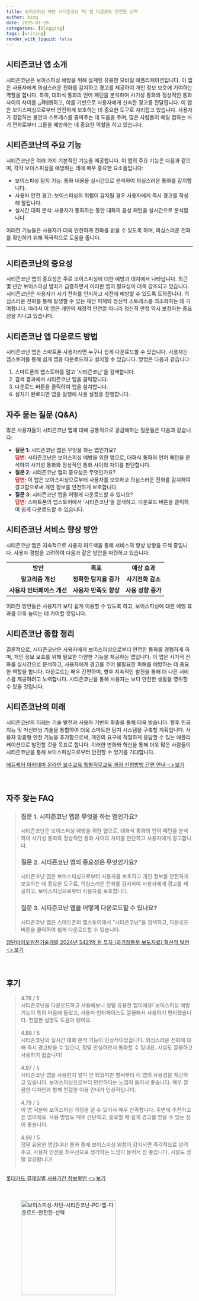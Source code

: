 ```yaml
---
title: 보이스피싱 차단 시티즌코난 PC 앱 다운로드 안전한 선택
author: bing
date: 2025-01-29
categories: [Blogging]
tags: [writing]
render_with_liquid: false
---
```



<h2 id='시티즌코난_소개'>시티즌코난 앱 소개</h2>

<p>시티즌코난은 보이스피싱 예방을 위해 설계된 유용한 모바일 애플리케이션입니다. 이 앱은 사용자에게 의심스러운 전화를 감지하고 경고를 제공하여 개인 정보 보호에 기여하는 역할을 합니다. 특히, 대화식 통화의 언어 패턴을 분석하여 사기성 통화와 정상적인 통화 사이의 차이를 أن判断하고, 이를 기반으로 사용자에게 신속한 경고를 전달합니다. 이 앱은 보이스피싱으로부터 안전하게 보호하는 데 중요한 도구로 자리잡고 있습니다. 사용자가 경험하는 불안과 스트레스를 줄여주는 데 도움을 주며, 많은 사람들이 매일 접하는 사기 전화로부터 그들을 예방하는 데 중요한 역할을 하고 있습니다.</p>

<h2 id='시티즌코난_기능'>시티즌코난의 주요 기능</h2>

<p>시티즌코난은 여러 가지 기본적인 기능을 제공합니다. 이 앱의 주요 기능은 다음과 같으며, 각각 보이스피싱을 예방하는 데에 매우 중요한 요소들입니다:</p>

<ul>
    <li>보이스피싱 탐지 기능: 통화 내용을 실시간으로 분석하여 의심스러운 통화를 감지합니다.</li>
    <li>사용자 안전 경고: 보이스피싱의 위험이 감지될 경우 사용자에게 즉시 경고를 작성해 알립니다.</li>
    <li>실시간 대화 분석: 사용자가 통화하는 동안 대화의 음성 패턴을 실시간으로 분석합니다.</li>
</ul>

<p>이러한 기능들은 사용자가 더욱 안전하게 전화를 받을 수 있도록 하며, 의심스러운 전화를 확인하기 위해 적극적으로 도움을 줍니다.</p>

<hr />

<h2 id='시티즌코난_중요성'>시티즌코난의 중요성</h2>

<p>시티즌코난 앱의 중요성은 주로 보이스피싱에 대한 예방과 대처에서 나타납니다. 최근 몇 년간 보이스피싱 범죄가 급증하면서 이러한 앱의 필요성이 더욱 강조되고 있습니다. 시티즌코난은 사용자가 사기 전화를 인지하고 사전에 예방할 수 있도록 도와줍니다. 의심스러운 전화를 통해 발생할 수 있는 재산 피해와 정신적 스트레스를 최소화하는 데 기여합니다. 따라서 이 앱은 개인의 재정적 안전뿐 아니라 정신적 안정 역시 보장하는 중요성을 지니고 있습니다.</p>

<h2 id='시티즌코난_다운로드_방법'>시티즌코난 앱 다운로드 방법</h2>

<p>시티즌코난 앱은 스마트폰 사용자라면 누구나 쉽게 다운로드할 수 있습니다. 사용자는 앱스토어를 통해 쉽게 앱을 다운로드하고 설치할 수 있습니다. 방법은 다음과 같습니다:</p>

<ol>
    <li>스마트폰의 앱스토어를 열고 '시티즌코난'을 검색합니다.</li>
    <li>검색 결과에서 시티즌코난 앱을 클릭합니다.</li>
    <li>다운로드 버튼을 클릭하여 앱을 설치합니다.</li>
    <li>설치가 완료되면 앱을 실행해 사용 설정을 진행합니다.</li>
</ol>

<h2 id='시티즌코난_QNA'>자주 묻는 질문 (Q&A)</h2>

<p>많은 사용자들이 시티즌코난 앱에 대해 공통적으로 궁금해하는 질문들은 다음과 같습니다:</p>

<ul>
    <li><b>질문 1:</b> 시티즌코난 앱은 무엇을 하는 앱인가요?<br><b><span style="color: #ee2323;">답변:</span></b> 시티즌코난은 보이스피싱 예방을 위한 앱으로, 대화식 통화의 언어 패턴을 분석하여 사기성 통화와 정상적인 통화 사이의 차이를 판단합니다.</li>
    <li><b>질문 2:</b> 시티즌코난 앱의 중요성은 무엇인가요?<br><b><span style="color: #ee2323;">답변:</span></b> 이 앱은 보이스피싱으로부터 사용자를 보호하고 의심스러운 전화를 감지하여 경고함으로써 개인 정보를 안전하게 보호합니다.</li>
    <li><b>질문 3:</b> 시티즌코난 앱을 어떻게 다운로드할 수 있나요?<br><b><span style="color: #ee2323;">답변:</span></b> 스마트폰의 앱스토어에서 '시티즌코난'을 검색하고, 다운로드 버튼을 클릭하여 쉽게 다운로드할 수 있습니다.</li>
</ul>

<h2 id='시티즌코난_서비스_향상'>시티즌코난 서비스 향상 방안</h2>

<p>시티즌코난 앱은 지속적으로 사용자 피드백을 통해 서비스의 향상 방향을 모색 중입니다. 사용자 경험을 고려하여 다음과 같은 방안을 마련하고 있습니다:</p>

<table>
    <tr>
        <td style="text-align: center; height: 17px;"><b>방안</b></td>
        <td style="text-align: center; height: 17px;"><b>목표</b></td>
        <td style="text-align: center; height: 17px;"><b>예상 효과</b></td>
    </tr>
    <tr>
        <td style="text-align: center; height: 17px;"><b>알고리즘 개선</b></td>
        <td style="text-align: center; height: 17px;"><b>정확한 탐지율 증가</b></td>
        <td style="text-align: center; height: 17px;"><b>사기전화 감소</b></td>
    </tr>
    <tr>
        <td style="text-align: center; height: 17px;"><b>사용자 인터페이스 개선</b></td>
        <td style="text-align: center; height: 17px;"><b>사용자 만족도 향상</b></td>
        <td style="text-align: center; height: 17px;"><b>사용 성향 증가</b></td>
    </tr>
</table>

<p>이러한 방안들은 사용자가 보다 쉽게 이용할 수 있도록 하고, 보이스피싱에 대한 예방 효과를 더욱 높이는 데 기여할 것입니다.</p>

<h2 id='시티즌코난_종합_정리'>시티즌코난 종합 정리</h2>

<p>결론적으로, 시티즌코난은 사용자에게 보이스피싱으로부터 안전한 통화를 경험하게 하며, 개인 정보 보호를 위해 필요한 다양한 기능을 제공하는 앱입니다. 이 앱은 사기적 전화를 실시간으로 분석하고, 사용자에게 경고를 주어 불필요한 피해를 예방하는 데 중요한 역할을 합니다. 다운로드는 매우 간편하며, 향후 지속적인 발전을 통해 더 나은 서비스를 제공하려고 노력합니다. 시티즌코난을 통해 사용자는 보다 안전한 생활을 영위할 수 있을 것입니다.</p>

<h2 id='시티즌코난_미래'>시티즌코난의 미래</h2>

<p>시티즌코난의 미래는 기술 발전과 사용자 기반의 확충을 통해 더욱 밝습니다. 향후 인공지능 및 머신러닝 기술을 통합하여 더욱 스마트한 탐지 시스템을 구축할 계획입니다. 사용자 맞춤형 안전 기능을 추가함으로써, 개인의 요구에 적절하게 응답할 수 있는 애플리케이션으로 발전할 것을 목표로 합니다. 이러한 변화와 혁신을 통해 더욱 많은 사람들이 시티즌코난을 통해 보이스피싱으로부터 안전할 수 있기를 기대합니다.</p>


<p><a class="click-button" title="에듀케어 아카데미 온라인 보수교육 특별직무교육 과정 신청방법 간편 안내" href="https://blackassets.github.io/posts/%EC%97%90%EB%93%80%EC%BC%80%EC%96%B4-%EC%95%84%EC%B9%B4%EB%8D%B0%EB%AF%B8-%EC%98%A8%EB%9D%BC%EC%9D%B8-%EB%B3%B4%EC%88%98%EA%B5%90%EC%9C%A1-%ED%8A%B9%EB%B3%84%EC%A7%81%EB%AC%B4%EA%B5%90%EC%9C%A1-%EA%B3%BC%EC%A0%95-%EC%8B%A0%EC%B2%AD%EB%B0%A9%EB%B2%95-%EA%B0%84%ED%8E%B8-%EC%95%88%EB%82%B4/" rel="dofollow">에듀케어 아카데미 온라인 보수교육 특별직무교육 과정 신청방법 간편 안내 👈 보기</a></p><br>
<h2 id='자주_찾는_FAQ'>자주 찾는 FAQ</h2>
<div itemscope="" itemtype="https://schema.org/FAQPage"> 
<blockquote> 
<div itemscope="" itemprop="mainEntity" itemtype="https://schema.org/Question"> 
<h3 itemprop="name">질문 1. 시티즌코난 앱은 무엇을 하는 앱인가요?</h3> 
<div itemscope="" itemprop="acceptedAnswer" itemtype="https://schema.org/Answer"> 
<span itemprop="text"> 
<p>시티즌코난은 보이스피싱 예방을 위한 앱으로, 대화식 통화의 언어 패턴을 분석하여 사기성 통화와 정상적인 통화 사이의 차이를 판단하고 사용자에게 경고합니다.</p> 
</span> 
</div> 
</div> 

<div itemscope="" itemprop="mainEntity" itemtype="https://schema.org/Question"> 
<h3 itemprop="name">질문 2. 시티즌코난 앱의 중요성은 무엇인가요?</h3> 
<div itemscope="" itemprop="acceptedAnswer" itemtype="https://schema.org/Answer"> 
<span itemprop="text"> 
<p>시티즌코난 앱은 보이스피싱으로부터 사용자를 보호하고 개인 정보를 안전하게 보호하는 데 중요한 도구로, 의심스러운 전화를 감지하여 사용자에게 경고를 제공하고, 보이스피싱으로부터 사용자를 보호합니다.</p> 
</span> 
</div> 
</div> 

<div itemscope="" itemprop="mainEntity" itemtype="https://schema.org/Question"> 
<h3 itemprop="name">질문 3. 시티즌코난 앱을 어떻게 다운로드할 수 있나요?</h3> 
<div itemscope="" itemprop="acceptedAnswer" itemtype="https://schema.org/Answer"> 
<span itemprop="text"> 
<p>시티즌코난 앱은 스마트폰의 앱스토어에서 "시티즌코난"을 검색하고, 다운로드 버튼을 클릭하여 쉽게 다운로드할 수 있습니다.</p> 
</span> 
</div> 
</div> 
</blockquote> 
</div>
<p><a class="click-button" title="첨단바이오원천기술개발 2024년 5421억 원 투자 (과기정통부 보도자료) 혁신적 발전" href="https://blackassets.github.io/posts/%EC%B2%A8%EB%8B%A8%EB%B0%94%EC%9D%B4%EC%98%A4%EC%9B%90%EC%B2%9C%EA%B8%B0%EC%88%A0%EA%B0%9C%EB%B0%9C-2024%EB%85%84-5421%EC%96%B5-%EC%9B%90-%ED%88%AC%EC%9E%90-(%EA%B3%BC%EA%B8%B0%EC%A0%95%ED%86%B5%EB%B6%80-%EB%B3%B4%EB%8F%84%EC%9E%90%EB%A3%8C)-%ED%98%81%EC%8B%A0%EC%A0%81-%EB%B0%9C%EC%A0%84/" rel="dofollow">첨단바이오원천기술개발 2024년 5421억 원 투자 (과기정통부 보도자료) 혁신적 발전 👈 보기</a></p><br>
<h2 id='후기'>후기</h2>
<div itemscope itemtype="https://schema.org/Product">
  <blockquote>
  <div itemprop="review" itemscope itemtype="https://schema.org/Review">
      <div itemprop="reviewRating" itemscope itemtype="https://schema.org/Rating"> <span itemprop="ratingValue">4.76</span> / <span itemprop="bestRating">5</span> </div>
      <span itemprop="reviewBody">시티즌코난을 다운로드하고 사용해보니 정말 유용한 앱이에요! 보이스피싱 예방 기능이 특히 마음에 들었고, 사용자 인터페이스도 깔끔해서 사용하기 편리했습니다. 친절한 설명도 도움이 됐어요.</span>
  </div>
  <br>
  <div itemprop="review" itemscope itemtype="https://schema.org/Review">
      <div itemprop="reviewRating" itemscope itemtype="https://schema.org/Rating"> <span itemprop="ratingValue">4.88</span> / <span itemprop="bestRating">5</span> </div>
      <span itemprop="reviewBody">시티즌코난의 실시간 대화 분석 기능이 인상적이었습니다. 의심스러운 전화에 대해 즉시 경고받을 수 있으니, 정말 안심하면서 통화할 수 있네요. 시설도 깔끔하고 사용하기 쉽습니다!</span>
  </div>
  <br>
  <div itemprop="review" itemscope itemtype="https://schema.org/Review">
      <div itemprop="reviewRating" itemscope itemtype="https://schema.org/Rating"> <span itemprop="ratingValue">4.97</span> / <span itemprop="bestRating">5</span> </div>
      <span itemprop="reviewBody">시티즌코난 앱을 사용한지 얼마 안 되었지만 벌써부터 이 앱의 유용성을 체감하고 있습니다. 보이스피싱으로부터 안전하다는 느낌이 들어서 좋습니다. 매우 깔끔한 디자인과 함께 친절한 이용 안내가 인상적입니다.</span>
  </div>
  <br>
  <div itemprop="review" itemscope itemtype="https://schema.org/Review">
      <div itemprop="reviewRating" itemscope itemtype="https://schema.org/Rating"> <span itemprop="ratingValue">4.79</span> / <span itemprop="bestRating">5</span> </div>
      <span itemprop="reviewBody">이 앱 덕분에 보이스피싱 걱정을 덜 수 있어서 매우 만족합니다. 주변에 추천하고픈 앱이에요. 사용 방법도 매우 간단하고, 필요할 때 쉽게 경고를 받을 수 있는 점이 좋습니다.</span>
  </div>
  <br>
  <div itemprop="review" itemscope itemtype="https://schema.org/Review">
      <div itemprop="reviewRating" itemscope itemtype="https://schema.org/Rating"> <span itemprop="ratingValue">4.98</span> / <span itemprop="bestRating">5</span> </div>
      <span itemprop="reviewBody">정말 유용한 앱입니다! 통화 중에 보이스피싱 위험이 감지되면 즉각적으로 알려주고, 사용자 안전을 최우선으로 생각하는 느낌이 들어서 참 좋습니다. 시설도 정말 깔끔합니다!</span>
  </div>
  <br>
  </blockquote>
</div>
<p><a class="click-button" title="롯데카드 결제일별 사용기간 정보확인" href="https://blackassets.github.io/posts/%EB%A1%AF%EB%8D%B0%EC%B9%B4%EB%93%9C-%EA%B2%B0%EC%A0%9C%EC%9D%BC%EB%B3%84-%EC%82%AC%EC%9A%A9%EA%B8%B0%EA%B0%84-%EC%A0%95%EB%B3%B4%ED%99%95%EC%9D%B8/" rel="dofollow">롯데카드 결제일별 사용기간 정보확인 👈 보기</a></p><br>
<figure class="image"><img src="https://blackassets.github.io/assets/img/thumbnail/보이스피싱-차단-시티즌코난-PC-앱-다운로드-안전한-선택.webp" alt="보이스피싱-차단-시티즌코난-PC-앱-다운로드-안전한-선택" width="256" height="256"></figure>